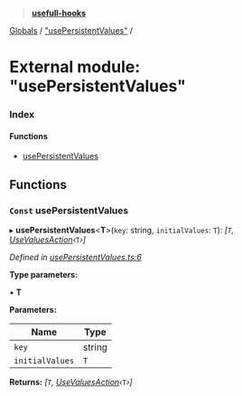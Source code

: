 > **[usefull-hooks](../README.md)**

[Globals](../README.md) / ["usePersistentValues"](_usepersistentvalues_.md) /

# External module: "usePersistentValues"

### Index

#### Functions

* [usePersistentValues](_usepersistentvalues_.md#const-usepersistentvalues)

## Functions

### `Const` usePersistentValues

▸ **usePersistentValues**<**T**>(`key`: string, `initialValues`: `T`): *[`T`, [UseValuesAction](_usevalues_.md#usevaluesaction)‹*`T`*›]*

*Defined in [usePersistentValues.ts:6](https://github.com/FujiHaruka/usefull-hooks/blob/e7b36a2/src/usePersistentValues.ts#L6)*

**Type parameters:**

▪ **T**

**Parameters:**

Name | Type |
------ | ------ |
`key` | string |
`initialValues` | `T` |

**Returns:** *[`T`, [UseValuesAction](_usevalues_.md#usevaluesaction)‹*`T`*›]*